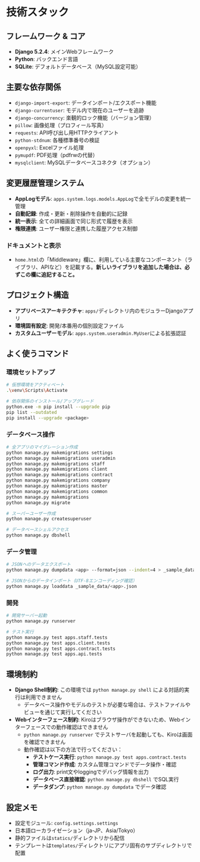 # 技術スタック

## フレームワーク & コア
- **Django 5.2.4**: メインWebフレームワーク
- **Python**: バックエンド言語
- **SQLite**: デフォルトデータベース（MySQL設定可能）

## 主要な依存関係
- `django-import-export`: データインポート/エクスポート機能
- `django-currentuser`: モデル内で現在のユーザーを追跡
- `django-concurrency`: 楽観的ロック機能（バージョン管理）
- `pillow`: 画像処理（プロフィール写真）
- `requests`: API呼び出し用HTTPクライアント
- `python-stdnum`: 各種標準番号の検証
- `openpyxl`: Excelファイル処理
- `pymupdf`: PDF処理（pdfrwの代替）
- `mysqlclient`: MySQLデータベースコネクタ（オプション）

## 変更履歴管理システム
- **AppLogモデル**: `apps.system.logs.models.AppLog`で全モデルの変更を統一管理
- **自動記録**: 作成・更新・削除操作を自動的に記録
- **統一表示**: 全ての詳細画面で同じ形式で履歴を表示
- **権限連携**: ユーザー権限と連携した履歴アクセス制御

### ドキュメントと表示
- `home.html`の「Middleware」欄に、利用している主要なコンポーネント（ライブラリ、APIなど）を記載する。**新しいライブラリを追加した場合は、必ずこの欄に追記すること。**

## プロジェクト構造
- **アプリベースアーキテクチャ**: `apps/`ディレクトリ内のモジュラーDjangoアプリ
- **環境固有設定**: 開発/本番用の個別設定ファイル
- **カスタムユーザーモデル**: `apps.system.useradmin.MyUser`による拡張認証

## よく使うコマンド

### 環境セットアップ
```bash
# 仮想環境をアクティベート
.\venv\Scripts\Activate

# 依存関係のインストール/アップグレード
python.exe -m pip install --upgrade pip
pip list --outdated
pip install --upgrade <package>
```

### データベース操作
```bash
# 全アプリのマイグレーション作成
python manage.py makemigrations settings
python manage.py makemigrations useradmin
python manage.py makemigrations staff
python manage.py makemigrations client
python manage.py makemigrations contract
python manage.py makemigrations company
python manage.py makemigrations master
python manage.py makemigrations common
python manage.py makemigrations
python manage.py migrate

# スーパーユーザー作成
python manage.py createsuperuser

# データベースシェルアクセス
python manage.py dbshell
```

### データ管理
```bash
# JSONへのデータエクスポート
python manage.py dumpdata <app> --format=json --indent=4 > _sample_data/<app>.json

# JSONからのデータインポート（UTF-8エンコーディング確認）
python manage.py loaddata _sample_data/<app>.json
```

### 開発
```bash
# 開発サーバー起動
python manage.py runserver

# テスト実行
python manage.py test apps.staff.tests
python manage.py test apps.client.tests
python manage.py test apps.contract.tests
python manage.py test apps.api.tests
```

## 環境制約
- **Django Shell制約**: この環境では `python manage.py shell` による対話的実行は利用できません
  - データベース操作やモデルのテストが必要な場合は、テストファイルやビューを通じて実行してください
- **Webインターフェース制約**: Kiroはブラウザ操作ができないため、Webインターフェースでの動作確認はできません
  - `python manage.py runserver` でテストサーバを起動しても、Kiroは画面を確認できません
  - 動作確認は以下の方法で行ってください：
    - **テストケース実行**: `python manage.py test apps.contract.tests`
    - **管理コマンド作成**: カスタム管理コマンドでデータ操作・確認
    - **ログ出力**: print文やloggingでデバッグ情報を出力
    - **データベース直接確認**: `python manage.py dbshell` でSQL実行
    - **データダンプ**: `python manage.py dumpdata` でデータ確認

## 設定メモ
- 設定モジュール: `config.settings.settings`
- 日本語ローカライゼーション（ja-JP、Asia/Tokyo）
- 静的ファイルは`statics/`ディレクトリから配信
- テンプレートは`templates/`ディレクトリにアプリ固有のサブディレクトリで配置